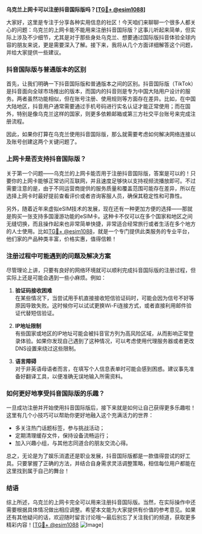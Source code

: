 **乌克兰上网卡可以注册抖音国际版吗？[[TG💪+ @esim1088](https://t.me/s/esim1088)]**

大家好，这里是专注于分享各种实用信息的社区！今天咱们来聊聊一个很多人都关心的问题：乌克兰的上网卡能不能用来注册抖音国际版？这事儿听起来简单，但实际上涉及不少细节，尤其是对于那些身处乌克兰、想要通过国际版抖音体验全球内容的朋友来说，更是需要深入了解。接下来，我将从几个方面详细解答这个问题，并给大家提供一些建议。

### 抖音国际版与普通版本的区别

首先，让我们明确一下抖音国际版和普通版本之间的区别。抖音国际版（TikTok）是抖音面向全球市场推出的版本，而国内的抖音则是专为中国大陆用户设计的服务。两者虽然功能相似，但在账号注册、使用规则等方面存在差异。比如，在中国大陆地区，抖音用户通常需要通过手机号码进行实名认证才能正常使用；而在国外，特别是像乌克兰这样的国家，则更多依赖邮箱或第三方社交平台账号来完成注册流程。

因此，如果你打算在乌克兰使用抖音国际版，那么就需要考虑如何解决网络连接以及账号创建这两个关键问题了。

### 上网卡是否支持抖音国际版？

关于第一个问题——乌克兰的上网卡能否用于注册抖音国际版，答案是可以的！只要你的上网卡能够正常访问互联网，并且速度足够快以支持视频流播放即可。不过需要注意的是，由于不同运营商提供的服务质量和覆盖范围可能存在差异，所以在选择上网卡时最好提前查看评价或者咨询客服人员，确保其稳定性和可靠性。

另外，随着近年来虚拟eSIM技术的发展，现在还有一种更加方便的选择——那就是购买一张支持多国漫游功能的eSIM卡。这种卡不仅可以在多个国家和地区之间无缝切换，而且操作起来也非常简单快捷，非常适合经常旅行或者生活在多个地方的人士使用。比如[TG💪+ @esim1088](https://t.me/s/esim1088)，就是一个专门提供此类服务的专业平台，他们家的产品种类丰富，价格实惠，值得信赖！

### 注册过程中可能遇到的问题及解决方案

尽管理论上讲，只要有良好的网络环境就可以顺利完成抖音国际版的注册过程，但实际上还是可能会遇到一些小麻烦。例如：

1. **验证码接收困难**  
   在某些情况下，当尝试用手机直接接收短信验证码时，可能会因为信号不好等原因导致失败。这时候你可以试试更换Wi-Fi连接方式，或者直接利用邮件验证代替短信验证。

2. **IP地址限制**  
   有些国家或地区的IP地址可能会被抖音官方列为高风险区域，从而影响正常登录体验。如果你发现自己遇到了这种情况，可以考虑使用代理服务器或者更改DNS设置来绕过这些限制。

3. **语言障碍**  
   对于非英语母语者而言，在填写个人信息表单时可能会感到困惑。建议事先准备好翻译工具，以便准确无误地输入所需资料。

### 如何更好地享受抖音国际版的乐趣？

一旦成功注册并开始使用抖音国际版后，接下来就是如何让自己获得更多乐趣啦！这里有几个小技巧可以帮助你更好地融入这个充满活力的世界：
- 多关注热门话题标签，参与挑战活动；
- 定期清理缓存文件，保持设备流畅运行；
- 加入兴趣小组，与其他志同道合的朋友交流心得。

总之，无论是为了娱乐消遣还是职业发展，抖音国际版都是一款值得尝试的好工具。只要掌握了正确的方法，并结合自身需求灵活调整策略，相信每位用户都能在这里找到属于自己的舞台！

### 结语

综上所述，乌克兰的上网卡完全可以用来注册抖音国际版。当然，在实际操作中还需要根据具体情况做出相应调整。希望本文能为大家提供有价值的参考意见。如果还有其他疑问的话，欢迎随时留言讨论哦～最后别忘了关注我们的频道，获取更多精彩内容！[[TG💪+ @esim1088](https://t.me/s/esim1088) ![Image](https://i.postimg.cc/4NQfJmqS/Snipaste-2025-05-13-00-14-12.png)]